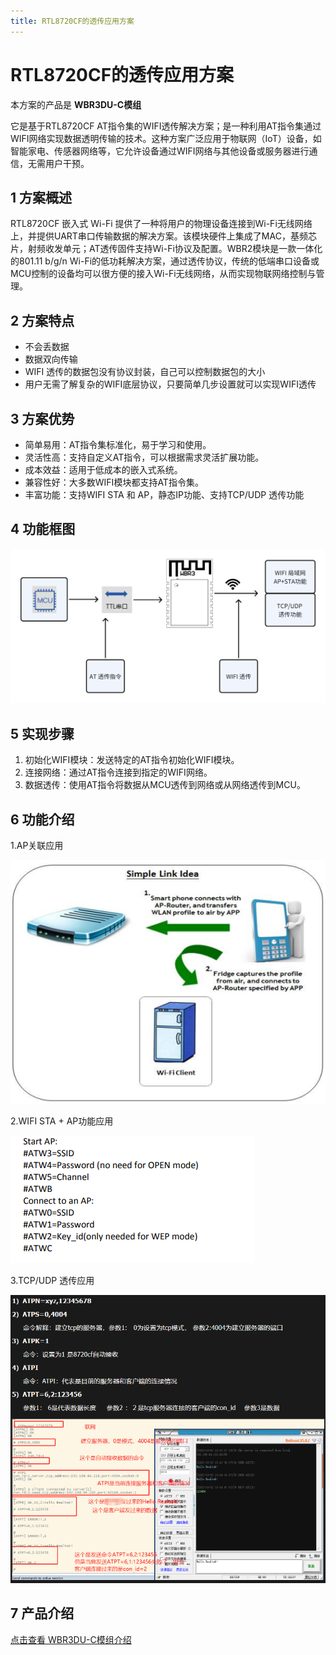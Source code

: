 ```yaml
---
title: RTL8720CF的透传应用方案
---
```



# RTL8720CF的透传应用方案



本方案的产品是 **WBR3DU-C模组** 

它是基于RTL8720CF AT指令集的WIFI透传解决方案；是一种利用AT指令集通过WIFI网络实现数据透明传输的技术。这种方案广泛应用于物联网（IoT）设备，如智能家电、传感器网络等，它允许设备通过WIFI网络与其他设备或服务器进行通信，无需用户干预。

## 1 方案概述
RTL8720CF 嵌入式 Wi-Fi 提供了一种将用户的物理设备连接到Wi-Fi无线网络上，并提供UART串口传输数据的解决方案。该模块硬件上集成了MAC，基频芯片，射频收发单元；AT透传固件支持Wi-Fi协议及配置。WBR2模块是一款一体化的801.11 b/g/n Wi-Fi的低功耗解决方案，通过透传协议，传统的低端串口设备或MCU控制的设备均可以很方便的接入Wi-Fi无线网络，从而实现物联网络控制与管理。

## 2 方案特点

- 不会丢数据
- 数据双向传输
- WIFI 透传的数据包没有协议封装，自己可以控制数据包的大小
- 用户无需了解复杂的WIFI底层协议，只要简单几步设置就可以实现WIFI透传

## 3 方案优势

- 简单易用：AT指令集标准化，易于学习和使用。
- 灵活性高：支持自定义AT指令，可以根据需求灵活扩展功能。
- 成本效益：适用于低成本的嵌入式系统。
- 兼容性好：大多数WIFI模块都支持AT指令集。
- 丰富功能：支持WIFI STA 和 AP，静态IP功能、支持TCP/UDP 透传功能

## 4 功能框图
![功能框图](../../assets/images/8720CF/功能框图.png)

## 5 实现步骤
1. 初始化WIFI模块：发送特定的AT指令初始化WIFI模块。
2. 连接网络：通过AT指令连接到指定的WIFI网络。
3. 数据透传：使用AT指令将数据从MCU透传到网络或从网络透传到MCU。


## 6 功能介绍

1.AP关联应用 

![AP关联应用](../../assets/images/8720CF/1280X1280AP关联应用.PNG)

2.WIFI STA + AP功能应用 

![WIFI STA + AP功能应用](../../assets/images/8720CF/1280X1280WIFISTAAP功能应用.PNG)

3.TCP/UDP 透传应用 

![TCP/UDP 透传应用](../../assets/images/8720CF/1280X1280TCP-UDP透传应用.PNG)

## 7 产品介绍
[点击查看 WBR3DU-C模组介绍](../../products/8720cf/index.md)